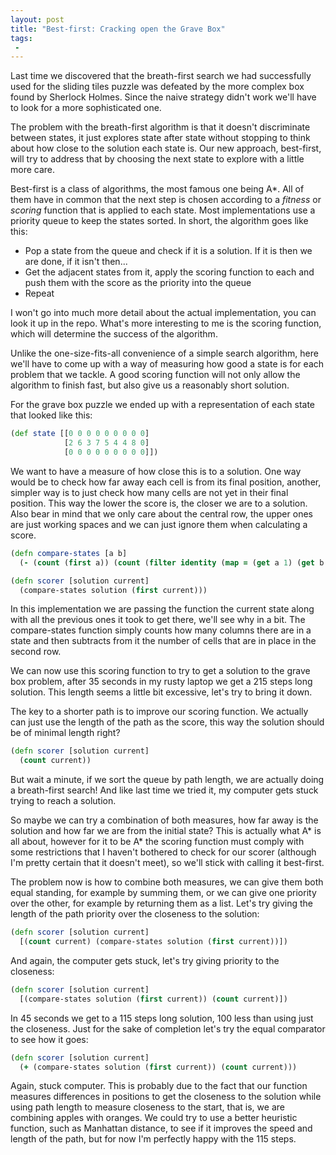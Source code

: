 ```yaml
---
layout: post
title: "Best-first: Cracking open the Grave Box"
tags:
 -
---
```


Last time we discovered that the breath-first search we had successfully used
for the sliding tiles puzzle was defeated by the more complex box found by
Sherlock Holmes. Since the naive strategy didn't work we'll have to look for
a more sophisticated one.

The problem with the breath-first algorithm is that it doesn't discriminate
between states, it just explores state after state without stopping to think
about how close to the solution each state is. Our new approach, best-first,
will try to address that by choosing the next state to explore with a little
more care.

Best-first is a class of algorithms, the most famous one being A\*. All of
them have in common that the next step is chosen according to a _fitness_ or
_scoring_ function that is applied to each state. Most implementations use
a priority queue to keep the states sorted. In short, the algorithm goes like
this:

* Pop a state from the queue and check if it is a solution. If it is then we
  are done, if it isn't then...
* Get the adjacent states from it, apply the scoring function to each and push
  them with the score as the priority into the queue
* Repeat

I won't go into much more detail about the actual implementation, you can look
it up in the repo. What's more interesting to me is the scoring function,
which will determine the success of the algorithm. 

Unlike the one-size-fits-all convenience of a simple search algorithm, here
we'll have to come up with a way of measuring how good a state is for each
problem that we tackle. A good scoring function will not only allow the
algorithm to finish fast, but also give us a reasonably short solution.

For the grave box puzzle we ended up with a representation of each state that
looked like this:

~~~clojure
(def state [[0 0 0 0 0 0 0 0 0]
            [2 6 3 7 5 4 4 8 0]
            [0 0 0 0 0 0 0 0 0]])
~~~

We want to have a measure of how close this is to a solution. One way would be
to check how far away each cell is from its final position, another, simpler
way is to just check how many cells are not yet in their final position. This
way the lower the score is, the closer we are to a solution. Also bear in mind
that we only care about the central row, the upper ones are just working
spaces and we can just ignore them when calculating a score.

~~~clojure
(defn compare-states [a b]
  (- (count (first a)) (count (filter identity (map = (get a 1) (get b 1))))))

(defn scorer [solution current]
  (compare-states solution (first current)))
~~~

In this implementation we are passing the function the current state along
with all the previous ones it took to get there, we'll see why in a bit. The
compare-states function simply counts how many columns there are in a state
and then subtracts from it the number of cells that are in place in the second
row.

We can now use this scoring function to try to get a solution to the grave box
problem, after 35 seconds in my rusty laptop we get a 215 steps long
solution. This length seems a little bit excessive, let's try to bring it
down.

The key to a shorter path is to improve our scoring function. We actually can
just use the length of the path as the score, this way the solution should be
of minimal length right?

~~~clojure
(defn scorer [solution current]
  (count current))
~~~

But wait a minute, if we sort the queue by path length, we are actually doing
a breath-first search! And like last time we tried it, my computer gets stuck
trying to reach a solution. 

So maybe we can try a combination of both measures, how far away is the
solution and how far we are from the initial state? This is actually what A\*
is all about, however for it to be A\* the scoring function must comply with
some restrictions that I haven't bothered to check for our scorer (although
I'm pretty certain that it doesn't meet), so we'll stick with calling it
best-first. 

The problem now is how to combine both measures, we can give them both equal
standing, for example by summing them, or we can give one priority over the
other, for example by returning them as a list. Let's try giving the length of
the path priority over the closeness to the solution:

~~~clojure
(defn scorer [solution current]
  [(count current) (compare-states solution (first current))])
~~~

And again, the computer gets stuck, let's try giving priority to the
closeness:

~~~clojure
(defn scorer [solution current]
  [(compare-states solution (first current)) (count current)])
~~~

In 45 seconds we get to a 115 steps long solution, 100 less than using just
the closeness. Just for the sake of completion let's try the equal comparator
to see how it goes:

~~~clojure
(defn scorer [solution current]
  (+ (compare-states solution (first current)) (count current)))
~~~

Again, stuck computer. This is probably due to the fact that our 
function measures differences in positions to get the closeness to the
solution while using path length to measure closeness to the start, that is,
we are combining apples with oranges. We could try to use a better heuristic
function, such as Manhattan distance, to see if it improves the speed and
length of the path, but for now I'm perfectly happy with the 115 steps.

